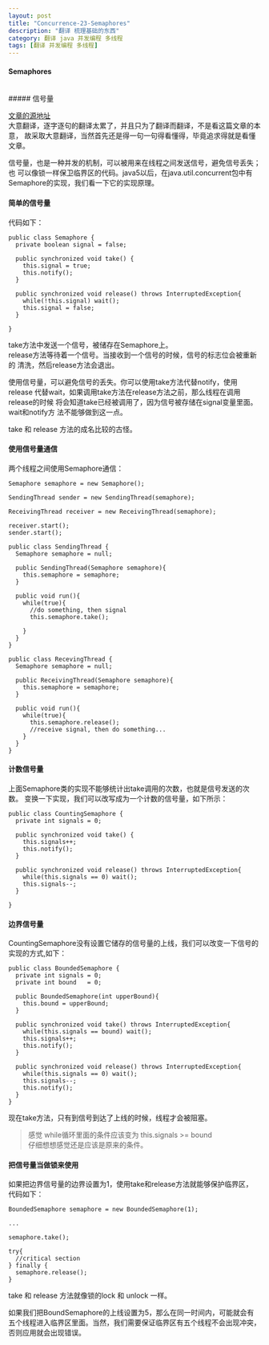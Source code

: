 ```yaml
---
layout: post
title: "Concurrence-23-Semaphores"
description: "翻译 梳理基础的东西"
category: 翻译 java 并发编程 多线程
tags: [翻译 并发编程 多线程]
---
```

#### Semaphores
<br/>
##### 信号量
<br/>

[文章的源地址](http://tutorials.jenkov.com/java-concurrency/semaphores.html)
<br/>
大意翻译，逐字逐句的翻译太累了，并且只为了翻译而翻译，不是看这篇文章的本意，
故采取大意翻译，当然首先还是得一句一句得看懂得，毕竟追求得就是看懂文章。   

信号量，也是一种并发的机制，可以被用来在线程之间发送信号，避免信号丢失；也
可以像锁一样保卫临界区的代码。java5以后，在java.util.concurrent包中有
Semaphore的实现，我们看一下它的实现原理。   

#### 简单的信号量
代码如下：   

```
public class Semaphore {
  private boolean signal = false;

  public synchronized void take() {
    this.signal = true;
    this.notify();
  }

  public synchronized void release() throws InterruptedException{
    while(!this.signal) wait();
    this.signal = false;
  }

}
```

take方法中发送一个信号，被储存在Semaphore上。  
release方法等待着一个信号。当接收到一个信号的时候，信号的标志位会被重新的
清洗，然后release方法会退出。     

使用信号量，可以避免信号的丢失。你可以使用take方法代替notify，使用release
代替wait，如果调用take方法在release方法之前，那么线程在调用release的时候
将会知道take已经被调用了，因为信号被存储在signal变量里面。wait和notify方
法不能够做到这一点。     

take 和 release 方法的成名比较的古怪。    

#### 使用信号量通信

两个线程之间使用Semaphore通信：

```
Semaphore semaphore = new Semaphore();

SendingThread sender = new SendingThread(semaphore);

ReceivingThread receiver = new ReceivingThread(semaphore);

receiver.start();
sender.start();
```

```
public class SendingThread {
  Semaphore semaphore = null;

  public SendingThread(Semaphore semaphore){
    this.semaphore = semaphore;
  }

  public void run(){
    while(true){
      //do something, then signal
      this.semaphore.take();

    }
  }
}
```

```
public class RecevingThread {
  Semaphore semaphore = null;

  public ReceivingThread(Semaphore semaphore){
    this.semaphore = semaphore;
  }

  public void run(){
    while(true){
      this.semaphore.release();
      //receive signal, then do something...
    }
  }
}
```
#### 计数信号量

上面Semaphore类的实现不能够统计出take调用的次数，也就是信号发送的次数。
变换一下实现，我们可以改写成为一个计数的信号量，如下所示：  

```
public class CountingSemaphore {
  private int signals = 0;

  public synchronized void take() {
    this.signals++;
    this.notify();
  }

  public synchronized void release() throws InterruptedException{
    while(this.signals == 0) wait();
    this.signals--;
  }

}
```

#### 边界信号量

CountingSemaphore没有设置它储存的信号量的上线，我们可以改变一下信号的
实现的方式,如下：  

```
public class BoundedSemaphore {
  private int signals = 0;
  private int bound   = 0;

  public BoundedSemaphore(int upperBound){
    this.bound = upperBound;
  }

  public synchronized void take() throws InterruptedException{
    while(this.signals == bound) wait();
    this.signals++;
    this.notify();
  }

  public synchronized void release() throws InterruptedException{
    while(this.signals == 0) wait();
    this.signals--;
    this.notify();
  }
}
```

现在take方法，只有到信号到达了上线的时候，线程才会被阻塞。
> 感觉 while循环里面的条件应该变为 this.signals >= bound   
仔细想想感觉还是应该是原来的条件。   

#### 把信号量当做锁来使用

如果把边界信号量的边界设置为1，使用take和release方法就能够保护临界区，
代码如下：   

```
BoundedSemaphore semaphore = new BoundedSemaphore(1);

...

semaphore.take();

try{
  //critical section
} finally {
  semaphore.release();
}
```

take 和 release 方法就像锁的lock 和 unlock 一样。    

如果我们把BoundSemaphore的上线设置为5，那么在同一时间内，可能就会有
五个线程进入临界区里面。当然，我们需要保证临界区有五个线程不会出现冲突，
否则应用就会出现错误。



















